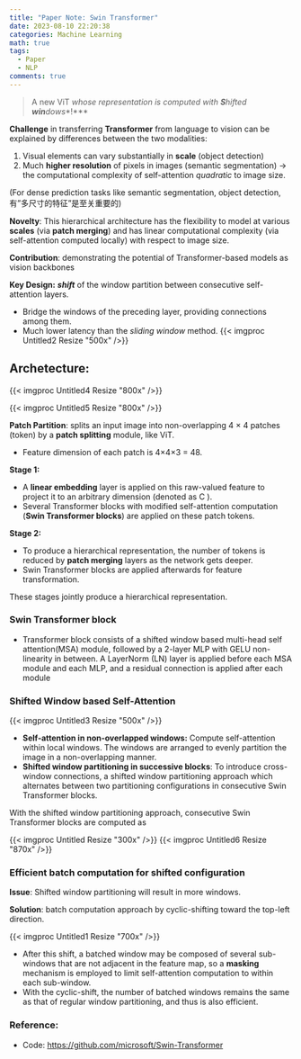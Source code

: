 ```yaml
---
title: "Paper Note: Swin Transformer"
date: 2023-08-10 22:20:38
categories: Machine Learning
math: true
tags:
  - Paper
  - NLP
comments: true
---
```




> A new ViT *whose representation is computed with **S**hifted **win**dows**!***

<!--more-->

**Challenge** in transferring **Transformer** from language to vision can be explained by differences between the two modalities:

1. Visual elements can vary substantially in **scale** (object detection)
2. Much **higher resolution** of pixels in images (semantic segmentation) → the computational complexity of self-attention *quadratic* to image size.

(For dense prediction tasks like semantic segmentation, object detection, 有”多尺寸的特征”是至关重要的)

**Novelty**: This hierarchical architecture has the flexibility to model at various **scales** (via **patch merging**) and has linear computational complexity (via self-attention computed locally) with respect to image size.

**Contribution**: demonstrating the potential of Transformer-based models as vision backbones

**Key Design:** ***shift*** of the window partition between consecutive self-attention layers.

- Bridge the windows of the preceding layer, providing connections among them.
- Much lower latency than the *sliding window* method.
{{< imgproc Untitled2 Resize "500x" />}}


## **Archetecture:** 
{{< imgproc Untitled4 Resize "800x" />}}

{{< imgproc Untitled5 Resize "800x" />}}

**Patch Partition**: splits an input image into non-overlapping 4 × 4 patches (token) by a **patch splitting** module, like ViT.

- Feature dimension of each patch is 4×4×3 = 48.


**Stage 1:** 

- A **linear embedding** layer is applied on this raw-valued feature to project it to an arbitrary dimension (denoted as C ).
- Several Transformer blocks with modified self-attention computation (**Swin Transformer blocks**) are applied on these patch tokens.

**Stage 2:**

- To produce a hierarchical representation, the number of tokens is reduced by **patch merging** layers as the network gets deeper.
- Swin Transformer blocks are applied afterwards for feature transformation.

These stages jointly produce a hierarchical representation.

### **Swin Transformer block**

- Transformer block consists of a shifted window based multi-head self attention(MSA) module, followed by a 2-layer MLP with GELU non- linearity in between. A LayerNorm (LN) layer is applied before each MSA module and each MLP, and a residual
connection is applied after each module

### **Shifted Window based Self-Attention**
 
{{< imgproc Untitled3 Resize "500x" />}}

- **Self-attention in non-overlapped windows:** Compute self-attention within local windows. The windows are arranged to evenly partition the image in a non-overlapping manner.
- **Shifted window partitioning in successive blocks**: To introduce cross-window connections, a shifted window partitioning approach which alternates between two partitioning configurations in consecutive Swin Transformer blocks.

With the shifted window partitioning approach, consecutive Swin Transformer blocks are computed as

{{< imgproc Untitled Resize "300x" />}}
	{{< imgproc Untitled6 Resize "870x" />}}


### **Efficient batch computation for shifted configuration**

**Issue**: Shifted window partitioning will result in more windows.

**Solution**: batch computation approach by cyclic-shifting toward the top-left direction.

{{< imgproc Untitled1 Resize "700x" />}}

- After this shift, a batched window may be composed of several sub-windows that are not adjacent in the feature map, so a **masking** mechanism is employed to limit self-attention computation to within each sub-window.
- With the cyclic-shift, the number of batched windows remains the same as that of regular window partitioning, and thus is also efficient.


### Reference:

- Code: https://github.com/microsoft/Swin-Transformer


    




